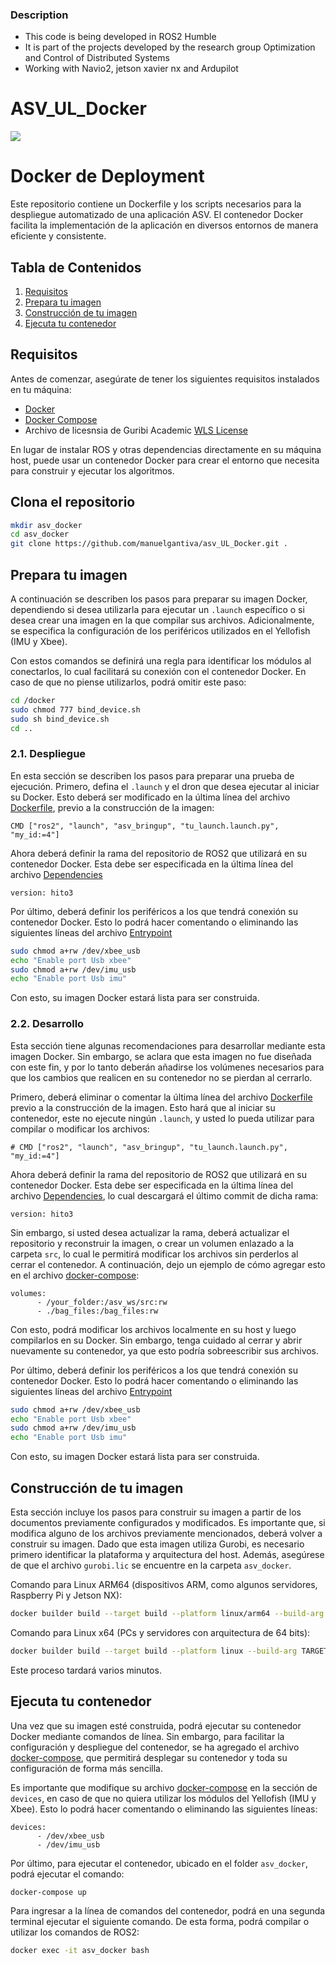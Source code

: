 ### Description

- This code is being developed in ROS2 Humble
- It is part of the projects developed by the research group Optimization and Control of Distributed Systems
- Working with Navio2, jetson xavier nx and Ardupilot

# ASV_UL_Docker

![](https://www.uloyola.es/templates/v6/images/isologo_loyola_principal.svg)

# Docker de Deployment

Este repositorio contiene un Dockerfile y los scripts necesarios para la despliegue automatizado de una aplicación ASV. El contenedor Docker facilita la implementación de la aplicación en diversos entornos de manera eficiente y consistente.

## Tabla de Contenidos

1. [Requisitos](#requisitos)
2. [Prepara tu imagen](#prepara-tu-imagen)
3. [Construcción de tu imagen](#construcción-de-tu-imagen)
4. [Ejecuta tu contenedor](#ejecuta-tu-contenedor)

## Requisitos

Antes de comenzar, asegúrate de tener los siguientes requisitos instalados en tu máquina:

- [Docker](https://www.docker.com/get-started)
- [Docker Compose](https://docs.docker.com/compose/install/)
- Archivo de licesnsia de Guribi Academic [WLS License]

En lugar de instalar ROS y otras dependencias directamente en su máquina host, puede usar un contenedor Docker para crear el entorno que necesita para construir y ejecutar los algoritmos.

## Clona el repositorio

```bash
mkdir asv_docker
cd asv_docker
git clone https://github.com/manuelgantiva/asv_UL_Docker.git .
```
## Prepara tu imagen

A continuación se describen los pasos para preparar su imagen Docker, dependiendo si desea utilizarla para ejecutar un `.launch` específico o si desea crear una imagen en la que compilar sus archivos. Adicionalmente, se especifica la configuración de los periféricos utilizados en el Yellofish (IMU y Xbee).

Con estos comandos se definirá una regla para identificar los módulos al conectarlos, lo cual facilitará su conexión con el contenedor Docker. En caso de que no piense utilizarlos, podrá omitir este paso:

```bash
cd /docker
sudo chmod 777 bind_device.sh
sudo sh bind_device.sh
cd ..
```

### 2.1. Despliegue

En esta sección se describen los pasos para preparar una prueba de ejecución. Primero, defina el `.launch` y el dron que desea ejecutar al iniciar su Docker. Esto deberá ser modificado en la última línea del archivo [Dockerfile](docker/Dockerfile), previo a la construcción de la imagen:

```docker
CMD ["ros2", "launch", "asv_bringup", "tu_launch.launch.py", "my_id:=4"]
```

Ahora deberá definir la rama del repositorio de ROS2 que utilizará en su contenedor Docker. Esta debe ser especificada en la última línea del archivo [Dependencies](dependencies.REPOS)

```docker
version: hito3
```

Por último, deberá definir los periféricos a los que tendrá conexión su contenedor Docker. Esto lo podrá hacer comentando o eliminando las siguientes líneas del archivo [Entrypoint](docker/entrypoint.sh)

```sh
sudo chmod a+rw /dev/xbee_usb
echo "Enable port Usb xbee"
sudo chmod a+rw /dev/imu_usb
echo "Enable port Usb imu"
```

Con esto, su imagen Docker estará lista para ser construida.

### 2.2. Desarrollo

Esta sección tiene algunas recomendaciones para desarrollar mediante esta imagen Docker. Sin embargo, se aclara que esta imagen no fue diseñada con este fin, y por lo tanto deberán añadirse los volúmenes necesarios para que los cambios que realicen en su contenedor no se pierdan al cerrarlo.

Primero, deberá eliminar o comentar la última línea del archivo [Dockerfile](docker/Dockerfile) previo a la construcción de la imagen. Esto hará que al iniciar su contenedor, este no ejecute ningún `.launch`, y usted lo pueda utilizar para compilar o modificar los archivos:

```docker
# CMD ["ros2", "launch", "asv_bringup", "tu_launch.launch.py", "my_id:=4"]
```
Ahora deberá definir la rama del repositorio de ROS2 que utilizará en su contenedor Docker. Esta debe ser especificada en la última línea del archivo [Dependencies](dependencies.REPOS), lo cual descargará el último commit de dicha rama:

```docker
version: hito3
```

Sin embargo, si usted desea actualizar la rama, deberá actualizar el repositorio y reconstruir la imagen, o crear un volumen enlazado a la carpeta `src`, lo cual le permitirá modificar los archivos sin perderlos al cerrar el contenedor. A continuación, dejo un ejemplo de cómo agregar esto en el archivo [docker-compose](docker-compose.yaml):

```docker-compose
volumes:
      - /your_folder:/asv_ws/src:rw
      - ./bag_files:/bag_files:rw
```

Con esto, podrá modificar los archivos localmente en su host y luego compilarlos en su Docker. Sin embargo, tenga cuidado al cerrar y abrir nuevamente su contenedor, ya que esto podría sobreescribir sus archivos.

Por último, deberá definir los periféricos a los que tendrá conexión su contenedor Docker. Esto lo podrá hacer comentando o eliminando las siguientes líneas del archivo [Entrypoint](docker/entrypoint.sh)

```sh
sudo chmod a+rw /dev/xbee_usb
echo "Enable port Usb xbee"
sudo chmod a+rw /dev/imu_usb
echo "Enable port Usb imu"
```

Con esto, su imagen Docker estará lista para ser construida.

## Construcción de tu imagen

Esta sección incluye los pasos para construir su imagen a partir de los documentos previamente configurados y modificados. Es importante que, si modifica alguno de los archivos previamente mencionados, deberá volver a construir su imagen. Dado que esta imagen utiliza Gurobi, es necesario primero identificar la plataforma y arquitectura del host. Además, asegúrese de que el archivo `gurobi.lic` se encuentre en la carpeta `asv_docker`.

Comando para Linux ARM64 (dispositivos ARM, como algunos servidores, Raspberry Pi y Jetson NX):

```bash
docker builder build --target build --platform linux/arm64 --build-arg TARGETPLATFORM=linux/arm64 --build-arg TARGETARCH=arm64 -f docker/Dockerfile -t my/ros:app .
```
Comando para Linux x64 (PCs y servidores con arquitectura de 64 bits):

```bash
docker builder build --target build --platform linux --build-arg TARGETPLATFORM=linux --build-arg TARGETARCH=x64 -f docker/Dockerfile -t my/ros:app .
```

Este proceso tardará varios minutos.

## Ejecuta tu contenedor

Una vez que su imagen esté construida, podrá ejecutar su contenedor Docker mediante comandos de línea. Sin embargo, para facilitar la configuración y despliegue del contenedor, se ha agregado el archivo [docker-compose](docker-compose.yaml), que permitirá desplegar su contenedor y toda su configuración de forma más sencilla.

Es importante que modifique su archivo [docker-compose](docker-compose.yaml) en la sección de `devices`, en caso de que no quiera utilizar los módulos del Yellofish (IMU y Xbee). Esto lo podrá hacer comentando o eliminando las siguientes líneas:

```docker-compose
devices:
      - /dev/xbee_usb
      - /dev/imu_usb
```

Por último, para ejecutar el contenedor, ubicado en el folder `asv_docker`, podrá ejecutar el comando:

```bash
docker-compose up
```

Para ingresar a la línea de comandos del contenedor, podrá en una segunda terminal ejecutar el siguiente comando. De esta forma, podrá compilar o utilizar los comandos de ROS2:

```bash
docker exec -it asv_docker bash
```

[//]: # (These are reference links used in the body of this note and get stripped out when the markdown processor does its job. There is no need to format nicely because it shouldn't be seen. Thanks SO - http://stackoverflow.com/questions/4823468/store-comments-in-markdown-syntax)
    
   [WLS License]: <https://www.gurobi.com/features/academic-wls-license/>
   
